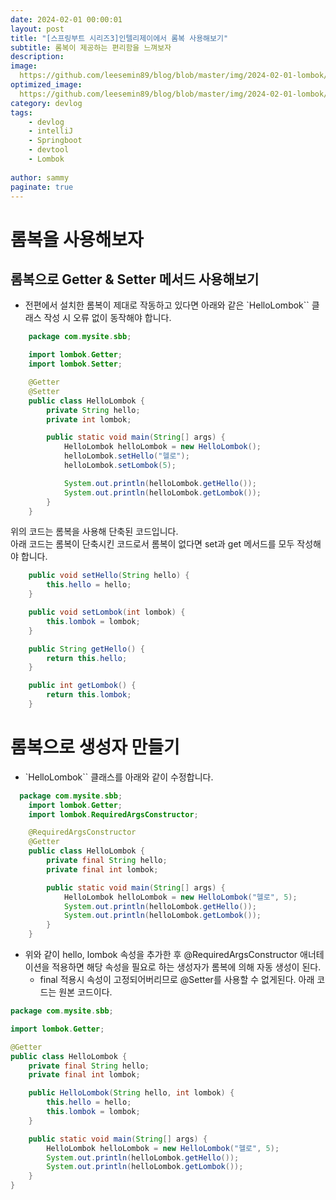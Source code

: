 ```yaml
---
date: 2024-02-01 00:00:01
layout: post
title: "[스프링부트 시리즈3]인텔리제이에서 롬복 사용해보기"
subtitle: 롬복이 제공하는 편리함을 느껴보자
description: 
image: 
  https://github.com/leesemin89/blog/blob/master/img/2024-02-01-lombok/lombok%20title.jpg?raw=true
optimized_image:    
  https://github.com/leesemin89/blog/blob/master/img/2024-02-01-lombok/p_lombok%20title.jpg?raw=true
category: devlog
tags:
    - devlog
    - intelliJ
    - Springboot
    - devtool
    - Lombok
  
author: sammy
paginate: true
---
```


# 롬복을 사용해보자
## 롬복으로 Getter & Setter 메서드 사용해보기
- 전편에서 설치한 롬복이 제대로 작동하고 있다면 아래와 같은 `HelloLombok`` 클래스 작성 시 오류 없이 동작해야 합니다.
```java
    package com.mysite.sbb;

    import lombok.Getter;
    import lombok.Setter;

    @Getter
    @Setter
    public class HelloLombok {
        private String hello;
        private int lombok;

        public static void main(String[] args) {
            HelloLombok helloLombok = new HelloLombok();
            helloLombok.setHello("헬로");
            helloLombok.setLombok(5);

            System.out.println(helloLombok.getHello());
            System.out.println(helloLombok.getLombok());
        }
    }
```
위의 코드는 롬복을 사용해 단축된 코드입니다.   
아래 코드는 롬복이 단축시킨 코드로서 롬복이 없다면 set과 get 메서드를 모두 작성해야 합니다.  
```java
    public void setHello(String hello) {
        this.hello = hello;
    }

    public void setLombok(int lombok) {
        this.lombok = lombok;
    }

    public String getHello() {
        return this.hello;
    }

    public int getLombok() {
        return this.lombok;
    }
```

# 롬복으로 생성자 만들기
- `HelloLombok`` 클래스를 아래와 같이 수정합니다.
```java
  package com.mysite.sbb; 
    import lombok.Getter; 
    import lombok.RequiredArgsConstructor; 

    @RequiredArgsConstructor 
    @Getter 
    public class HelloLombok { 
        private final String hello; 
        private final int lombok; 

        public static void main(String[] args) { 
            HelloLombok helloLombok = new HelloLombok("헬로", 5); 
            System.out.println(helloLombok.getHello()); 
            System.out.println(helloLombok.getLombok()); 
        } 
    }
```
- 위와 같이 hello, lombok 속성을 추가한 후 @RequiredArgsConstructor 애너테이션을 적용하면 해당 속성을 필요로 하는 생성자가 롬복에 의해 자동 생성이 된다.
    - final 적용시 속성이 고정되어버리므로 @Setter를 사용할 수 없게된다.
아래 코드는 원본 코드이다.
```java
package com.mysite.sbb; 

import lombok.Getter; 

@Getter 
public class HelloLombok { 
    private final String hello; 
    private final int lombok; 

    public HelloLombok(String hello, int lombok) { 
        this.hello = hello; 
        this.lombok = lombok; 
    } 

    public static void main(String[] args) { 
        HelloLombok helloLombok = new HelloLombok("헬로", 5); 
        System.out.println(helloLombok.getHello()); 
        System.out.println(helloLombok.getLombok()); 
    } 
}
```